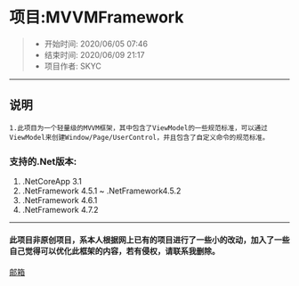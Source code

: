 # 项目:MVVMFramework
> - 开始时间: 2020/06/05 07:46
> -   结束时间: 2020/06/09 21:17
> -  项目作者: SKYC

-----
## 说明
```
1.此项目为一个轻量级的MVVM框架，其中包含了ViewModel的一些规范标准，可以通过ViewModel来创建Window/Page/UserControl，并且包含了自定义命令的规范标准。
```

### 支持的.Net版本:
1. .NetCoreApp 3.1
2. .NetFramework 4.5.1 ~ .NetFramework4.5.2
3. .NetFramework 4.6.1
4. .NetFramework 4.7.2

-----
#### 此项目非原创项目，系本人根据网上已有的项目进行了一些小的改动，加入了一些自己觉得可以优化此框架的内容，若有侵权，请联系我删除。

[邮箱](mailto:13677727680@163.com)